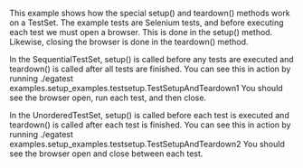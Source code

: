 This example shows how the special setup() and teardown() methods work on a TestSet. The example tests are Selenium tests, and before executing each test we must open a browser. This is done in the setup() method. Likewise, closing the browser is done in the teardown() method.

In the SequentialTestSet, setup() is called before any tests are executed and teardown() is called after all tests are finished. You can see this in action by running
    ./egatest examples.setup_examples.testsetup.TestSetupAndTeardown1
You should see the browser open, run each test, and then close.

In the UnorderedTestSet, setup() is called before each test is executed and teardown() is called after each test is finished. You can see this in action by running
    ./egatest examples.setup_examples.testsetup.TestSetupAndTeardown2
You should see the browser open and close between each test.